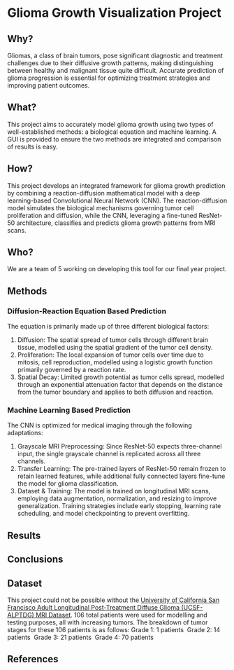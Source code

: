 # Glioma Growth Visualization Project
## Why?
Gliomas, a class of brain tumors, pose significant diagnostic and treatment challenges due to their diffusive growth patterns, making distinguishing between healthy and malignant tissue quite difficult. Accurate prediction of glioma progression is essential for optimizing treatment strategies and improving patient outcomes. 

## What?
This project aims to accurately model glioma growth using two types of well-established methods: a biological equation and machine learning. A GUI is provided to ensure the two methods are integrated and comparison of results is easy.

## How?
This project develops an integrated framework for glioma growth prediction by combining a reaction-diffusion mathematical model with a deep learning-based Convolutional Neural Network (CNN). The reaction-diffusion model simulates the biological mechanisms governing tumor cell proliferation and diffusion, while the CNN, leveraging a fine-tuned ResNet-50 architecture, classifies and predicts glioma growth patterns from MRI scans.

## Who?
We are a team of 5 working on developing this tool for our final year project.

## Methods
### Diffusion-Reaction Equation Based Prediction
The equation is primarily made up of three different biological factors:
1. Diffusion: The spatial spread of tumor cells through different brain tissue, modelled using the spatial gradient of the tumor cell density.
2. Proliferation: The local expansion of tumor cells over time due to mitosis, cell reproduction, modelled using a logistic growth function primarily governed by a reaction rate.
3. Spatial Decay: Limited growth potential as tumor cells spread, modelled through an exponential attenuation factor that depends on the distance from the tumor boundary and applies to both diffusion and reaction.

### Machine Learning Based Prediction 
The CNN is optimized for medical imaging through the following adaptations: 
1. Grayscale MRI Preprocessing: Since ResNet-50 expects three-channel input, the single grayscale channel is replicated across all three channels.
2. Transfer Learning: The pre-trained layers of ResNet-50 remain frozen to retain learned features, while additional fully connected layers fine-tune the model for glioma classification.
3. Dataset & Training: The model is trained on longitudinal MRI scans, employing data augmentation, normalization, and resizing to improve generalization. Training strategies include early stopping, learning rate scheduling, and model checkpointing to prevent overfitting.

## Results

## Conclusions

## Dataset
This project could not be possible without the [University of California San Francisco Adult Longitudinal Post-Treatment Diffuse Glioma (UCSF-ALPTDG) MRI Dataset](https://imagingdatasets.ucsf.edu/dataset/2).
106 total patients were used for modelling and testing purposes, all with increasing tumors.
The breakdown of tumor stages for these 106 patients is as follows:
Grade 1: 1 patients 
Grade 2: 14 patients 
Grade 3: 21 patients 
Grade 4: 70 patients 

## References
